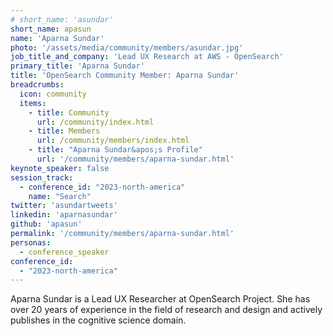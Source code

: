 ```yaml
---
# short_name: 'asundar'
short_name: apasun
name: 'Aparna Sundar'
photo: '/assets/media/community/members/asundar.jpg'
job_title_and_company: 'Lead UX Research at AWS - OpenSearch'
primary_title: 'Aparna Sundar'
title: 'OpenSearch Community Member: Aparna Sundar'
breadcrumbs:
  icon: community
  items:
    - title: Community
      url: /community/index.html
    - title: Members
      url: /community/members/index.html
    - title: "Aparna Sundar&apos;s Profile"
      url: '/community/members/aparna-sundar.html'
keynote_speaker: false
session_track: 
  - conference_id: "2023-north-america"
    name: "Search"
twitter: 'asundartweets'
linkedin: 'aparnasundar'
github: 'apasun'
permalink: '/community/members/aparna-sundar.html'
personas:
  - conference_speaker
conference_id:
  - "2023-north-america"
---
```


Aparna Sundar is a Lead UX Researcher at OpenSearch Project. She has over 20 years of experience in the field of research and design and actively publishes in the cognitive science domain.

